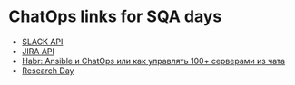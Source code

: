 # ChatOps links for SQA days

  - [SLACK API](https://api.slack.com/)
  - [JIRA API](https://developer.atlassian.com/server/jira/platform/rest-apis/)
  - [Habr: Ansible и ChatOps или как управлять 100+ серверами из чата](https://habr.com/ru/post/260917/)
  - [Research Day](https://habr.com/ru/company/plesk/blog/275625/)